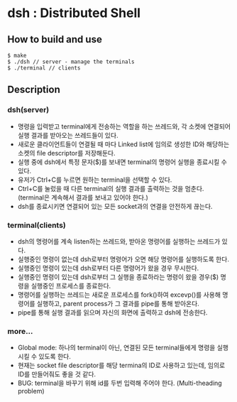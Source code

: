 # dsh : Distributed Shell

## How to build and use

```
$ make
$ ./dsh // server - manage the terminals
$ ./terminal // clients
```

## Description


### dsh(server)

- 명령을 입력받고 terminal에게 전송하는 역할을 하는 쓰레드와, 각 소켓에 연결되어 실행 결과를 받아오는 쓰레드들이 있다.
- 새로운 클라이언트들이 연결될 때 마다 Linked list에 임의로 생성한 ID와 해당하는 소켓의 file descriptor를 저장해둔다.
- 실행 중에 dsh에서 특정 문자($)를 보내면 terminal의 명령어 실행을 종료시킬 수 있다.
- 유저가 Ctrl+C를 누르면 원하는 terminal을 선택할 수 있다.
- Ctrl+C를 눌렀을 때 다른 terminal의 실행 결과를 출력하는 것을 멈춘다. (terminal은 계속해서 결과를 보내고 있어야 한다.)
- dsh를 종료시키면 연결되어 있는 모든 socket과의 연결을 안전하게 끊는다.


### terminal(clients)

- dsh의 명령어를 계속 listen하는 쓰레드와, 받아온 명령어를 실행하는 쓰레드가 있다.
- 실행중인 명령이 없는데 dsh로부터 명령어가 오면 해당 명령어를 실행하도록 한다.
- 실행중인 명령이 있는데 dsh로부터 다른 명령어가 왔을 경우 무시한다.
- 실행중인 명령이 있는데 dsh로부터 그 실행을 종료하라는 명령이 왔을 경우($) 명령을 실행중인 프로세스를 종료한다.
- 명령어를 실행하는 쓰레드는 새로운 프로세스를 fork()하여 excevp()를 사용해 명령어를 실행하고, parent process가 그 결과를 pipe를 통해 받아온다.
- pipe를 통해 실행 결과를 읽으며 자신의 화면에 출력하고 dsh에 전송한다.


### more…

- Global mode: 하나의 terminal이 아닌, 연결된 모든 terminal들에게 명령을 실행시킬 수 있도록 한다.
- 현재는 socket file descriptor를 해당 termina의 ID로 사용하고 있는데, 임의로 ID를 만들어줘도 좋을 것 같다.
- BUG: terminal을 바꾸기 위해 id를 두번 입력해 주어야 한다. (Multi-theading problem)
